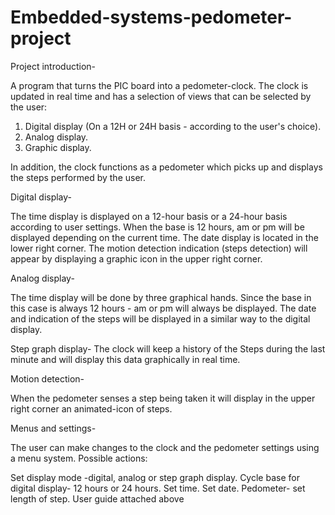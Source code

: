 # Embedded-systems-pedometer-project

Project introduction-

A program that turns the PIC board into a pedometer-clock. The clock is updated in real time and has a selection of views that can be selected by the user:

1. Digital display (On a 12H or 24H basis - according to the user's choice).
2. Analog display.
3. Graphic display.

In addition, the clock functions as a pedometer which picks up and displays the steps performed by the user.

Digital display-

The time display is displayed on a 12-hour basis or a 24-hour basis according to user settings. When the base is 12 hours, am or pm will be displayed depending on the current time. The date display is located in the lower right corner. The motion detection indication (steps detection) will appear by displaying a graphic icon in the upper right corner.

Analog display-

The time display will be done by three graphical hands. Since the base in this case is always 12 hours - am or pm will always be displayed. The date and indication of the steps will be displayed in a similar way to the digital display.

Step graph display- The clock will keep a history of the Steps during the last minute and will display this data graphically in real time.

Motion detection-

When the pedometer senses a step being taken it will display in the upper right corner an animated-icon of steps.

Menus and settings-

The user can make changes to the clock and the pedometer settings using a menu system. Possible actions:

Set display mode -digital, analog or step graph display.
Cycle base for digital display- 12 hours or 24 hours.
Set time.
Set date.
Pedometer- set length of step.
User guide attached above
